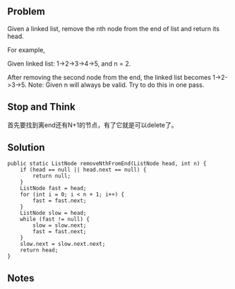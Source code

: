 ## Problem

Given a linked list, remove the nth node from the end of list and return its head.

For example,

   Given linked list: 1->2->3->4->5, and n = 2.

   After removing the second node from the end, the linked list becomes 1->2->3->5.
Note:
Given n will always be valid.
Try to do this in one pass.

## Stop and Think

首先要找到离end还有N+1的节点，有了它就是可以delete了。

## Solution

    public static ListNode removeNthFromEnd(ListNode head, int n) {
    	if (head == null || head.next == null) {
    		return null;
    	}
		ListNode fast = head;
		for (int i = 0; i < n + 1; i++) {
			fast = fast.next;
		}
		ListNode slow = head;
		while (fast != null) {
			slow = slow.next;
			fast = fast.next;
		}
		slow.next = slow.next.next;
		return head;
    }

## Notes
